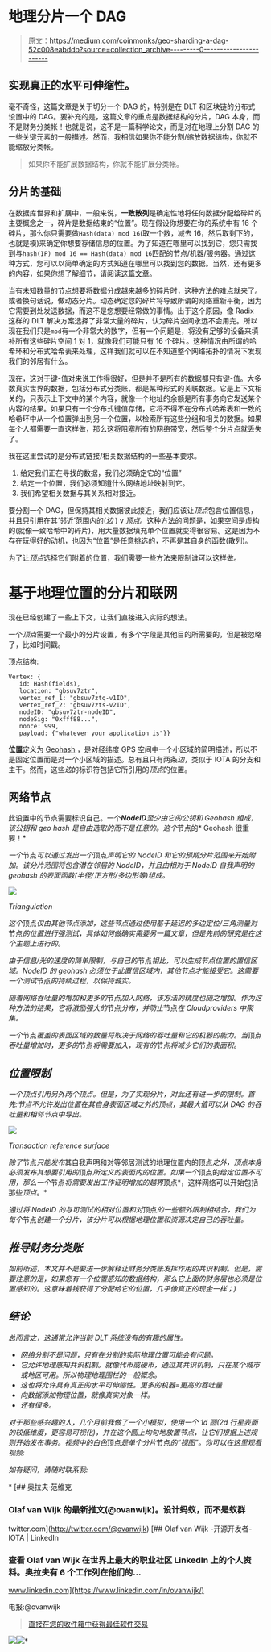 # 地理分片一个 DAG

> 原文：<https://medium.com/coinmonks/geo-sharding-a-dag-52c008eabddb?source=collection_archive---------0----------------------->

## 实现真正的水平可伸缩性。

毫不奇怪，这篇文章是关于切分一个 DAG 的，特别是在 DLT 和区块链的分布式设置中的 DAG。要补充的是，这篇文章的重点是数据结构的分片，DAG 本身，而不是财务分类帐！也就是说，这不是一篇科学论文，而是对在地理上分割 DAG 的一些关键元素的一般描述。然而，我相信如果你不能分割/缩放数据结构，你就不能缩放分类帐。

> 如果你不能扩展数据结构，你就不能扩展分类帐。

## 分片的基础

在数据库世界和扩展中，一般来说，**一致散列**是确定性地将任何数据分配给碎片的主要概念之一，碎片是数据结束的“位置”。现在假设你想要在你的系统中有 16 个碎片，那么你只需要做`Hash(data) mod 16`(取一个数，减去 16，然后取剩下的，也就是模)来确定你想要存储信息的位置。为了知道在哪里可以找到它，您只需找到与`hash(IP) mod 16 == Hash(data) mod 16`匹配的节点/机器/服务器。通过这种方式，您可以以简单确定的方式知道在哪里可以找到您的数据。当然，还有更多的内容，如果你想了解细节，请阅读[这篇文章](https://www.toptal.com/big-data/consistent-hashing)。

当有未知数量的节点想要将数据分成越来越多的碎片时，这种方法的难点就来了。或者换句话说，做动态分片。动态确定您的碎片将导致所谓的网络重新平衡，因为它需要到处发送数据，而这不是您想要经常做的事情。出于这个原因，像 Radix 这样的 DLT 解决方案选择了非常大量的碎片，认为碎片空间永远不会用完。所以现在我们只是`mod`有一个非常大的数字，但有一个问题是，将没有足够的设备来填补所有这些碎片空间 1 对 1，就像我们可能只有 16 个碎片。这种情况由所谓的哈希环和分布式哈希表来处理，这样我们就可以在不知道整个网络拓扑的情况下发现我们的邻居有什么。

现在，这对于键-值对来说工作得很好，但是并不是所有的数据都只有键-值。大多数真实世界的数据，包括分布式分类账，都是某种形式的关联数据。它是上下文相关的，只表示上下文中的某个内容，就像一个地址的余额是所有事务向它发送某个内容的结果。如果只有一个分布式键值存储，它将不得不在分布式哈希表和一致的哈希环中从一个位置弹出到另一个位置，以检索所有这些分组和相关的数据。如果每个人都需要一直这样做，那么这将阻塞所有的网络带宽，然后整个分片点就丢失了。

我在这里尝试的是分布式链接/相关数据结构的一些基本要求。

1.  给定我们正在寻找的数据，我们必须确定它的“位置”
2.  给定一个位置，我们必须知道什么网络地址映射到它。
3.  我们希望相关数据与其关系相对接近。

要分割一个 DAG，但保持其相关数据彼此接近，我们应该让*顶点*包含位置信息，并且只引用在其‘邻近’范围内的(*边* ) v *顶点*。这种方法的问题是，如果空间是虚构的(就像一致哈希中的碎片)，用大量数据填充单个位置就变得很容易。这是因为不存在玩得好的动机，也因为“位置”是任意挑选的，不再是其自身的函数(散列)。

为了让*顶点*选择它们附着的位置，我们需要一些方法来限制谁可以这样做。

# 基于地理位置的分片和联网

现在已经创建了一些上下文，让我们直接进入实际的想法。

一个*顶点*需要一个最小的分片设置，有多个字段是其他目的所需要的，但是被忽略了，比如时间戳。

顶点结构:

```
Vertex: {    
   id: Hash(fields),
   location: "gbsuv7ztr",
   vertex_ref_1: "gbsuv7ztq-v1ID",
   vertex_ref_2: "gbsuv7zts-v2ID",
   nodeID: "gbsuv7ztr-nodeID",
   nodeSig: "0xfff88...",
   nonce: 999,
   payload: {"whatever your application is"}}
```

**位置**定义为 [Geohash](https://en.wikipedia.org/wiki/Geohash) ，是对经纬度 GPS 空间中一个小区域的简明描述，所以不是固定位置而是对一个小区域的描述。总有且只有两条*边*，类似于 IOTA 的分支和主干。然而，这些*边*的标识符包括它所引用的*顶点*的位置。

## 网络节点

此设置中的节点需要标识自己。一个***NodeID****至少由它的公钥和 Geohash 组成，该公钥和 geo hash 是自由选取的而不是任意的。这个*节点的* Geohash 很重要！*

*一个*节点*可以通过发出一个*顶点*声明它的 NodeID 和它的预期分片范围来开始附加。该分片范围将包含潜在邻居的 NodeID，并且由相对于 NodeID 自我声明的 geohash 的表面函数(半径/正方形/多边形等)组成。*

*![](img/bf0cc6a9e47cbcf7b0619ae9ba9e0740.png)*

*Triangulation*

*这个*顶点*仅由其他节点添加，这些节点通过使用基于延迟的多边定位/三角测量对*节点*的位置进行强测试，具体如何做确实需要另一篇文章，但是先前的[研究](https://www.researchgate.net/publication/220429402_Constraint-based_geolocation_of_internet_hosts)是在这个主题上进行的。*

*由于信息/光的速度的简单限制，与自己的*节点*相比，可以生成节点位置的置信区域。NodeID 的 geohash 必须位于此置信区域内，其他节点才能接受它。这需要一个测试*节点*的持续过程，以保持诚实。*

*随着网络吞吐量的增加和更多的*节点*加入网络，该方法的精度也随之增加。作为这种方法的结果，它将激励强大的*节点*分布，并防止*节点*在 Cloudproviders 中聚集。*

*一个*节点*覆盖的表面区域的数量将取决于网络的吞吐量和它的机器的能力。当*顶点*吞吐量增加时，更多的*节点*将需要加入，现有的*节点*将减少它们的表面积。*

## *位置限制*

**一个顶点*引用另外两个*顶点*。但是，为了实现分片，对此还有进一步的限制。首先:*节点*不允许发出位置在其自身表面区域之外的*顶点*，其最大值可以从 DAG 的吞吐量和相邻*节点*中导出。*

*![](img/ca59a322dff0c80e2e81fc702f3080e7.png)*

*Transaction reference surface*

*除了*节点*只能发布*其自我声明和对等邻居测试的地理位置内的顶点*之外，*顶点*本身必须发布其想要引用的*顶点*所定义的表面内的位置。如果一个*顶点的*给定位置不可用，那么一个*节点*将需要发出工作证明增加的越界*顶点*，这样网络可以开始包括那些*顶点*。*

*通过将 *NodeID 的*与可测试的相对位置和对*顶点*的一些额外限制相结合，我们为每个*节点*创建一个分片，该分片可以根据地理位置和资源决定自己的吞吐量。*

## *推导财务分类账*

*如前所述，本文并不是要进一步解释让财务分类账发挥作用的共识机制。但是，需要注意的是，如果您有一个位置感知的数据结构，那么它上面的财务层也必须是位置感知的。这意味着钱获得了分配给它的位置，几乎像真正的现金一样；)*

## *结论*

*总而言之，这通常允许当前 DLT 系统没有的有趣的属性。*

*   *网络分割不是问题，只有在分割的实际物理位置可能会有问题。*
*   *它允许地理感知共识机制。就像代币或硬币，通过其共识机制，只在某个城市或地区可用。所以物理地理围栏的一般概念。*
*   *这也将允许具有真正的水平可伸缩性。更多的机器=更高的吞吐量*
*   *向数据添加物理位置，就像真实对象一样。*
*   *还有很多。*

*对于那些感兴趣的人，几个月前我做了一个小模拟，使用一个 1d 圆(2d 行星表面的较低维度，更容易可视化)，并在这个圆上均匀地放置节点，让它们根据上述规则开始发布事务。视频中的白色*顶点*是单个分片*节点*的“视图”。你可以在这里观看视频:*

*如有疑问，请随时联系我:*

*[](http://twitter.com/@ovanwijk) [## 奥拉夫·范维克

### Olaf van Wijk 的最新推文(@ovanwijk)。设计蚂蚁，而不是蚁群

twitter.com](http://twitter.com/@ovanwijk)  [## Olaf van Wijk -开源开发者- IOTA | LinkedIn

### 查看 Olaf van Wijk 在世界上最大的职业社区 LinkedIn 上的个人资料。奥拉夫有 6 个工作列在他们的…

www.linkedin.com](https://www.linkedin.com/in/ovanwijk/) 

电报:@ovanwijk

> [直接在您的收件箱中获得最佳软件交易](https://coincodecap.com/?utm_source=coinmonks)

[![](img/7c0b3dfdcbfea594cc0ae7d4f9bf6fcb.png)](https://coincodecap.com/?utm_source=coinmonks)[![](img/e9dbce386c4f90837b5db529a4c87766.png)](https://coincodecap.com)*